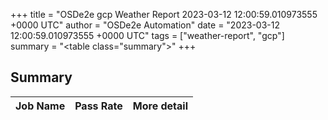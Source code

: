+++
title = "OSDe2e gcp Weather Report 2023-03-12 12:00:59.010973555 +0000 UTC"
author = "OSDe2e Automation"
date = "2023-03-12 12:00:59.010973555 +0000 UTC"
tags = ["weather-report", "gcp"]
summary = "<table class=\"summary\"></table>"
+++
## Summary

| Job Name | Pass Rate | More detail |
|----------|-----------|-------------|




